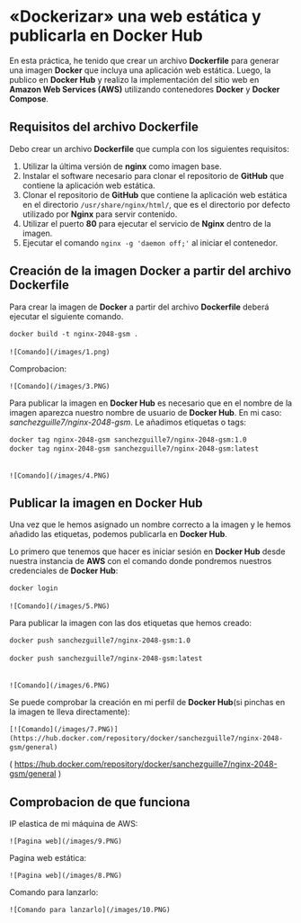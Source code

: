 # «Dockerizar» una web estática y publicarla en Docker Hub
En esta práctica, he tenido que crear un archivo **Dockerfile** para generar una imagen **Docker** que incluya una aplicación web estática. Luego, la publico en **Docker Hub** y realizo la implementación del sitio web en **Amazon Web Services (AWS)** utilizando contenedores **Docker** y **Docker Compose**.


## Requisitos del archivo Dockerfile 
Debo crear un archivo **Dockerfile** que cumpla con los siguientes requisitos:

1.  Utilizar la última versión de **nginx** como imagen base.
2.  Instalar el software necesario para clonar el repositorio de **GitHub** que contiene la aplicación web estática.
3.  Clonar el repositorio de **GitHub** que contiene la aplicación web estática en el directorio `/usr/share/nginx/html/`, que es el directorio por defecto utilizado por **Nginx** para servir contenido.
4.  Utilizar el puerto **80** para ejecutar el servicio de **Nginx** dentro de la imagen.
5.  Ejecutar el comando `nginx -g 'daemon off;'` al iniciar el contenedor.

## Creación de la imagen Docker a partir del archivo Dockerfile
Para crear la imagen de **Docker** a partir del archivo **Dockerfile** deberá ejecutar el siguiente comando.

  

    docker build -t nginx-2048-gsm .

    ![Comando](/images/1.png)

Comprobacion:

    ![Comando](/images/3.PNG)

Para publicar la imagen en **Docker Hub** es necesario que en el nombre de la imagen aparezca nuestro nombre de usuario de **Docker Hub**. En mi caso: *sanchezguille7/nginx-2048-gsm*.
Le añadimos etiquetas o tags:

    docker tag nginx-2048-gsm sanchezguille7/nginx-2048-gsm:1.0
    docker tag nginx-2048-gsm sanchezguille7/nginx-2048-gsm:latest


    ![Comando](/images/4.PNG)

## Publicar la imagen en Docker Hub

Una vez que le hemos asignado un nombre correcto a la imagen y le hemos añadido las etiquetas, podemos publicarla en **Docker Hub**.

Lo primero que tenemos que hacer es iniciar sesión en **Docker Hub** desde nuestra instancia de **AWS** con el comando donde pondremos nuestros credenciales de **Docker Hub**:

    docker login

    ![Comando](/images/5.PNG)


Para publicar la imagen con las dos etiquetas que hemos creado:

    docker push sanchezguille7/nginx-2048-gsm:1.0

    docker push sanchezguille7/nginx-2048-gsm:latest


    ![Comando](/images/6.PNG)


  Se puede comprobar la creación en mi perfil de **Docker Hub**(si pinchas en la imagen te lleva directamente):
  
    [![Comando](/images/7.PNG)](https://hub.docker.com/repository/docker/sanchezguille7/nginx-2048-gsm/general)
( https://hub.docker.com/repository/docker/sanchezguille7/nginx-2048-gsm/general )

## Comprobacion de que funciona
IP elastica de mi máquina de AWS:

    ![Pagina web](/images/9.PNG)

Pagina web estática:

    ![Pagina web](/images/8.PNG)

Comando para lanzarlo:

    ![Comando para lanzarlo](/images/10.PNG)
